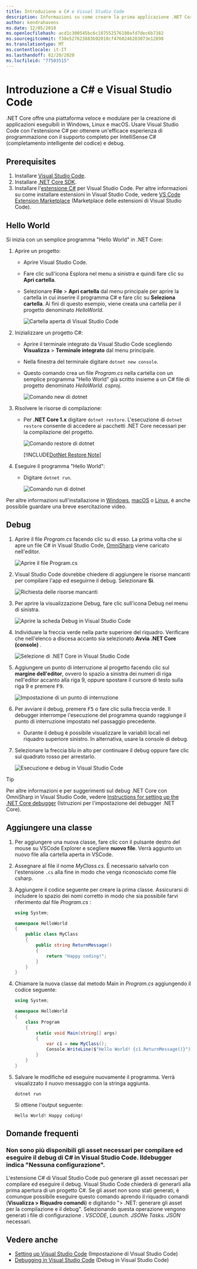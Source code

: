 ```yaml
---
title: Introduzione a C# e Visual Studio Code
description: Informazioni su come creare la prima applicazione .NET Core in C# ed eseguirne il debug tramite Visual Studio Code.
author: kendrahavens
ms.date: 12/05/2018
ms.openlocfilehash: acd1c300545bc6c107552576180afd7dec6b7382
ms.sourcegitcommit: f38e527623883b92010cf4760246203073e12898
ms.translationtype: MT
ms.contentlocale: it-IT
ms.lasthandoff: 02/20/2020
ms.locfileid: "77503515"
---
```

# <a name="get-started-with-c-and-visual-studio-code"></a>Introduzione a C# e Visual Studio Code

.NET Core offre una piattaforma veloce e modulare per la creazione di applicazioni eseguibili in Windows, Linux e macOS. Usare Visual Studio Code con l'estensione C# per ottenere un'efficace esperienza di programmazione con il supporto completo per IntelliSense C# (completamento intelligente del codice) e debug.

## <a name="prerequisites"></a>Prerequisites

1. Installare [Visual Studio Code](https://code.visualstudio.com/).
2. Installare [.NET Core SDK](https://dotnet.microsoft.com/download).
3. Installare l'[estensione C#](https://marketplace.visualstudio.com/items?itemName=ms-vscode.csharp) per Visual Studio Code. Per altre informazioni su come installare estensioni in Visual Studio Code, vedere [VS Code Extension Marketplace](https://code.visualstudio.com/docs/editor/extension-gallery) (Marketplace delle estensioni di Visual Studio Code).

## <a name="hello-world"></a>Hello World

Si inizia con un semplice programma "Hello World" in .NET Core:

1. Aprire un progetto:

    - Aprire Visual Studio Code.
    - Fare clic sull'icona Esplora nel menu a sinistra e quindi fare clic su **Apri cartella**.
    - Selezionare **File** > **Apri cartella** dal menu principale per aprire la cartella in cui inserire il programma C# e fare clic su **Seleziona cartella**. Ai fini di questo esempio, viene creata una cartella per il progetto denominato *HelloWorld*.

      ![Cartella aperta di Visual Studio Code](media/with-visual-studio-code/vs-code-open-folder.png)

2. Inizializzare un progetto C#:

    - Aprire il terminale integrato da Visual Studio Code scegliendo **Visualizza** > **Terminale integrato** dal menu principale.
    - Nella finestra del terminale digitare `dotnet new console`.
    - Questo comando crea un file *Program.cs* nella cartella con un semplice programma "Hello World" già scritto insieme a un C# file di progetto denominato *HelloWorld. csproj*.

      ![Comando new di dotnet](media/with-visual-studio-code/dotnet-new-command.png)

3. Risolvere le risorse di compilazione:

    - Per **.NET Core 1.x** digitare `dotnet restore`. L'esecuzione di `dotnet restore` consente di accedere ai pacchetti .NET Core necessari per la compilazione del progetto.

      ![Comando restore di dotnet](media/with-visual-studio-code/dotnet-restore-command.png)

      [!INCLUDE[DotNet Restore Note](~/includes/dotnet-restore-note.md)]

4. Eseguire il programma "Hello World":

    - Digitare `dotnet run`.

      ![Comando run di dotnet](media/with-visual-studio-code/dotnet-run-command.png)

Per altre informazioni sull'installazione in [Windows](https://channel9.msdn.com/Blogs/dotnet/Get-started-with-VS-Code-using-CSharp-and-NET-Core), [macOS](https://channel9.msdn.com/Blogs/dotnet/Get-started-with-VS-Code-using-CSharp-and-NET-Core-on-MacOS) o [Linux](https://channel9.msdn.com/Blogs/dotnet/Get-started-with-VS-Code-Csharp-dotnet-Core-Ubuntu), è anche possibile guardare una breve esercitazione video.

## <a name="debug"></a>Debug

1. Aprire il file *Program.cs* facendo clic su di esso. La prima volta che si apre un file C# in Visual Studio Code, [OmniSharp](https://www.omnisharp.net/) viene caricato nell'editor.

    ![Aprire il file Program.cs](media/with-visual-studio-code/open-program-cs.png)

2. Visual Studio Code dovrebbe chiedere di aggiungere le risorse mancanti per compilare l'app ed eseguirne il debug. Selezionare **Sì**.

    ![Richiesta delle risorse mancanti](media/with-visual-studio-code/missing-assets.png)

3. Per aprire la visualizzazione Debug, fare clic sull'icona Debug nel menu di sinistra.

    ![Aprire la scheda Debug in Visual Studio Code](media/with-visual-studio-code/open-debug-tab.png)

4. Individuare la freccia verde nella parte superiore del riquadro. Verificare che nell'elenco a discesa accanto sia selezionato **Avvia .NET Core (console)** .

    ![Selezione di .NET Core in Visual Studio Code](media/with-visual-studio-code/select-net-core.png)

5. Aggiungere un punto di interruzione al progetto facendo clic sul **margine dell'editor**, ovvero lo spazio a sinistra dei numeri di riga nell'editor accanto alla riga 9, oppure spostare il cursore di testo sulla riga 9 e premere <kbd>F9</kbd>.

    ![Impostazione di un punto di interruzione](media/with-visual-studio-code/set-breakpoint-vs-code.png)

6. Per avviare il debug, premere <kbd>F5</kbd> o fare clic sulla freccia verde. Il debugger interrompe l'esecuzione del programma quando raggiunge il punto di interruzione impostato nel passaggio precedente.
    - Durante il debug è possibile visualizzare le variabili locali nel riquadro superiore sinistro. In alternativa, usare la console di debug.

7. Selezionare la freccia blu in alto per continuare il debug oppure fare clic sul quadrato rosso per arrestarlo.

    ![Esecuzione e debug in Visual Studio Code](media/with-visual-studio-code/run-debug-vs-code.png)

> [!TIP]
> Per altre informazioni e per suggerimenti sul debug .NET Core con OmniSharp in Visual Studio Code, vedere [Instructions for setting up the .NET Core debugger](https://github.com/OmniSharp/omnisharp-vscode/blob/master/debugger.md) (Istruzioni per l'impostazione del debugger .NET Core).

## <a name="add-a-class"></a>Aggiungere una classe

1. Per aggiungere una nuova classe, fare clic con il pulsante destro del mouse su VSCode Explorer e scegliere **nuovo file**. Verrà aggiunto un nuovo file alla cartella aperta in VSCode.
2. Assegnare al file il nome *MyClass.cs*. È necessario salvarlo con l'estensione `.cs` alla fine in modo che venga riconosciuto come file csharp.
3. Aggiungere il codice seguente per creare la prima classe. Assicurarsi di includere lo spazio dei nomi corretto in modo che sia possibile farvi riferimento dal file *Program.cs* :

    ``` csharp
    using System;

    namespace HelloWorld
    {
        public class MyClass
        {
            public string ReturnMessage()
            {
                return "Happy coding!";
            }
        }
    }
    ```

4. Chiamare la nuova classe dal metodo Main in *Program.cs* aggiungendo il codice seguente:

    ```csharp
    using System;
    
    namespace HelloWorld
    {
        class Program
        {
            static void Main(string[] args)
            {
                var c1 = new MyClass();
                Console.WriteLine($"Hello World! {c1.ReturnMessage()}");
            }
        }
    }
    ```

5. Salvare le modifiche ed eseguire nuovamente il programma. Verrà visualizzato il nuovo messaggio con la stringa aggiunta.

    ```dotnetcli
    dotnet run
    ```

    Si ottiene l'output seguente:

    ```console
    Hello World! Happy coding!
    ```

## <a name="faq"></a>Domande frequenti

### <a name="im-missing-required-assets-to-build-and-debug-c-in-visual-studio-code-my-debugger-says-no-configuration"></a>Non sono più disponibili gli asset necessari per compilare ed eseguire il debug di C# in Visual Studio Code. Ildebugger indica "Nessuna configurazione".

L'estensione C# di Visual Studio Code può generare gli asset necessari per compilare ed eseguire il debug. Visual Studio Code chiederà di generarli alla prima apertura di un progetto C#. Se gli asset non sono stati generati, è comunque possibile eseguire questo comando aprendo il riquadro comandi (**Visualizza > Riquadro comandi**) e digitando "> .NET: generare gli asset per la compilazione e il debug". Selezionando questa operazione vengono generati i file di configurazione *. VSCODE*, *Launch. JSON*e *Tasks. JSON* necessari.

## <a name="see-also"></a>Vedere anche

- [Setting up Visual Studio Code](https://code.visualstudio.com/docs/setup/setup-overview) (Impostazione di Visual Studio Code)
- [Debugging in Visual Studio Code](https://code.visualstudio.com/Docs/editor/debugging) (Debug in Visual Studio Code)
